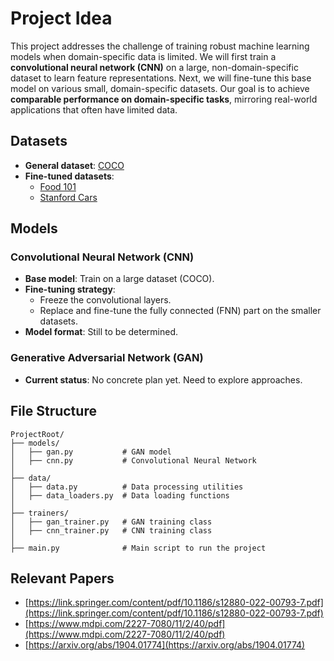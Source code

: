 # Project Idea  

This project addresses the challenge of training robust machine learning models when domain-specific data is limited. We will first train a **convolutional neural network (CNN)** on a large, non-domain-specific dataset to learn feature representations. Next, we will fine-tune this base model on various small, domain-specific datasets. Our goal is to achieve **comparable performance on domain-specific tasks**, mirroring real-world applications that often have limited data.  

## Datasets  

- **General dataset**: [COCO](https://paperswithcode.com/dataset/coco)  
- **Fine-tuned datasets**:  
  - [Food 101](https://paperswithcode.com/dataset/food-101)  
  - [Stanford Cars](https://paperswithcode.com/dataset/stanford-cars)  

## Models  

### Convolutional Neural Network (CNN)  
- **Base model**: Train on a large dataset (COCO).
- **Fine-tuning strategy**:  
  - Freeze the convolutional layers.  
  - Replace and fine-tune the fully connected (FNN) part on the smaller datasets.  
- **Model format**: Still to be determined.  

### Generative Adversarial Network (GAN)  
- **Current status**: No concrete plan yet. Need to explore approaches.  

## File Structure
```
ProjectRoot/
├── models/
│   ├── gan.py           # GAN model
│   ├── cnn.py           # Convolutional Neural Network
│
├── data/
│   ├── data.py          # Data processing utilities
│   ├── data_loaders.py  # Data loading functions
│
├── trainers/
│   ├── gan_trainer.py   # GAN training class
│   ├── cnn_trainer.py   # CNN training class
│
├── main.py              # Main script to run the project
```
## Relevant Papers

- [https://link.springer.com/content/pdf/10.1186/s12880-022-00793-7.pdf](https://link.springer.com/content/pdf/10.1186/s12880-022-00793-7.pdf)
- [https://www.mdpi.com/2227-7080/11/2/40/pdf](https://www.mdpi.com/2227-7080/11/2/40/pdf)
- [https://arxiv.org/abs/1904.01774](https://arxiv.org/abs/1904.01774)